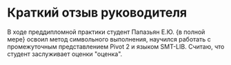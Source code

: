 # Краткий отзыв руководителя
В ходе преддипломной практики студент Папазьян Е.Ю. {в полной мере} освоил метод
символьного выполнения, научился работать с промежуточным представлением Pivot 2
и языком SMT-LIB. Считаю, что студент заслуживает оценки "оценка".

